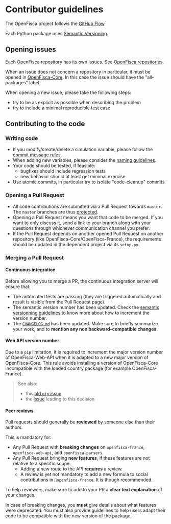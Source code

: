 # Contributor guidelines

The OpenFisca project follows the [GitHub Flow](https://guides.github.com/introduction/flow/).

Each Python package uses [Semantic Versioning](http://semver.org/).

## Opening issues

Each OpenFisca repository has its own issues. See [OpenFisca repositories](https://github.com/openfisca).

When an issue does not concern a repository in particular, it must be opened in [OpenFisca-Core](https://github.com/openfisca/openfisca-core).
In this case the issue should have the "all-packages" label.

When opening a new issue, please take the following steps:
- try to be as explicit as possible when describing the problem
- try to include a minimal reproducible test case

## Contributing to the code

### Writing code
- If you modify/create/delete a simulation variable, please follow the [commit message rules](commit-messages.md).
- When adding new variables, please consider the [naming guidelines](variables-naming.md).
- Your code should be tested, if feasible:
  - bugfixes should include regression tests
  - new behavior should at least get minimal exercise
- Use atomic commits, in particular try to isolate "code-cleanup" commits

### Opening a Pull Request

- All code contributions are submitted via a Pull Request towards `master`. The `master` branches are thus [protected](https://help.github.com/articles/about-protected-branches/).
- Opening a Pull Request means you want that code to be merged. If you want to only discuss it, send a link to your branch along with your questions through whichever communication channel you prefer.
- If the Pull Request depends on another opened Pull Request on another repository (like OpenFisca-Core/OpenFisca-France), the requirements should be updated in the dependent project via its `setup.py`.

### Merging a Pull Request

#### Continuous integration

Before allowing you to merge a PR, the continuous integration server will ensure that:

- The automated tests are passing (they are triggered automatically and result is visible from the Pull Request page).
- The semantic version number has been updated. Check the [semantic versionning guidelines](semver.md) to know more about how to increment the version number.
- The [`CHANGELOG.md`](https://github.com/openfisca/openfisca-france/blob/master/CHANGELOG.md) has been updated. Make sure to briefly summarize your work, and to **mention any non backward-compatible changes**.

#### Web API version number

Due to a `pip` limitation, it is required to increment the major version number of OpenFisca-Web-API when it is adapted to a new major version of OpenFisca-Core. This rule avoids installing a version of OpenFisca-Core incompatible with the loaded country package (for example OpenFisca-France).

> See also:
> - this [old `pip` issue](https://github.com/pypa/pip/issues/988)
> - the [issue](https://github.com/openfisca/openfisca-ops/issues/4#issuecomment-291900286) leading to this decision

#### Peer reviews

Pull requests should generally be **reviewed** by someone else than their authors.

This is mandatory for:
- Any Pull Request with **breaking changes** on `openfisca-france`, `openfisca-web-api`, and `openfisca-parsers`.
- Any Pull Request bringing **new features**, if these features are not relative to a specific scope.
    - Adding a new route to the API **requires** a review.
    - A review is yet not mandatory to add a new formula to social contributions in `openfisca-france`. It is though recommended.

To help reviewers, make sure to add to your PR a **clear text explanation** of your changes.

In case of breaking changes, you **must** give details about what features were deprecated. You must also provide guidelines to help users adapt their code to be compatible with the new version of the package.
